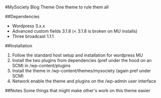 #MySociety Blog Theme
One theme to rule them all

##Dependencies
* Wordpress 3.x.x
* Advanced custom fields 3.1.8 (< 3.1.8 is broken on MU installs)
* Three broadcast 1.1.1

##Installation
1. Follow the standard host setup and installation for wordpress MU
2. Install the two plugins from dependencies (pref under the hood on an SCM) in /wp-content/plugins
3. Install the theme in /wp-content/themes/mysociety (again pref under SCM)
4. Network enable the theme and plugins on the /wp-admin user interface

##Notes
Some things that might make other's work on this theme easier

